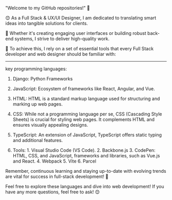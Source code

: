 "Welcome to my GitHub repositories!" 🚀

😊 As a Full Stack & UX/UI Designer, I am dedicated to translating smart ideas into tangible solutions for clients. 

 🚀 Whether it's creating engaging user interfaces or building robust back-end systems, I strive to deliver high-quality work. 

 🚀 To achieve this, I rely on a set of essential tools that every Full Stack developer and web designer should be familiar with:


---
 
key programming languages:

1. Django: Python Frameworks
   
2. JavaScript:  Ecosystem of frameworks like React, Angular, and Vue. 

3. HTML: HTML is a standard markup language used for structuring and marking up web pages. 

4. CSS: While not a programming language per se, CSS (Cascading Style Sheets) is crucial for styling web pages. It complements HTML and ensures visually appealing designs.

5. TypeScript: An extension of JavaScript, TypeScript offers static typing and additional features.
   
6.  Tools: 1. Visual Studio Code (VS Code). 2. Backbone.js 3. CodePen: HTML, CSS, and JavaScript, frameworks and libraries, such as Vue.js and React. 4. Webpack 5. Vite 6. Parcel

Remember, continuous learning and staying up-to-date with evolving trends are vital for success in full-stack development! 🚀

Feel free to explore these languages and dive into web development! If you have any more questions, feel free to ask! 😊

<!---
Nicki-lombardo/Nicki-lombardo is a ✨ special ✨ repository because its `README.md` (this file) appears on your GitHub profile.
You can click the Preview link to take a look at your changes.
--->
